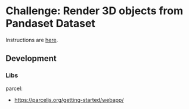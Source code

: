 # Challenge: Render 3D objects from Pandaset Dataset

Instructions are [here](CHALLENGE.md).

## Development

### Libs

parcel:
- https://parceljs.org/getting-started/webapp/

